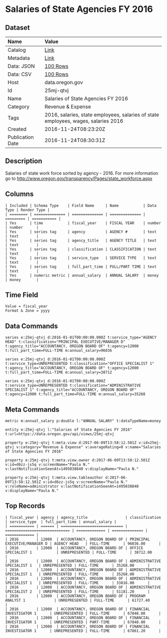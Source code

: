 # Salaries of State Agencies FY 2016

## Dataset

| Name | Value |
| :--- | :---- |
| Catalog | [Link](https://catalog.data.gov/dataset/salaries-of-state-agencies-fy-2016) |
| Metadata | [Link](https://data.oregon.gov/api/views/25mj-qtvj) |
| Data: JSON | [100 Rows](https://data.oregon.gov/api/views/25mj-qtvj/rows.json?max_rows=100) |
| Data: CSV | [100 Rows](https://data.oregon.gov/api/views/25mj-qtvj/rows.csv?max_rows=100) |
| Host | data.oregon.gov |
| Id | 25mj-qtvj |
| Name | Salaries of State Agencies FY 2016 |
| Category | Revenue & Expense |
| Tags | 2016, salaries, state employees, salaries of state employees, wages, salaries 2016 |
| Created | 2016-11-24T08:23:20Z |
| Publication Date | 2016-11-24T08:30:31Z |

## Description

Salaries of state work force sorted by agency - 2016. For more information go to http://www.oregon.gov/transparency/Pages/state_workforce.aspx

## Columns

```ls
| Included | Schema Type    | Field Name     | Name           | Data Type | Render Type |
| ======== | ============== | ============== | ============== | ========= | =========== |
| Yes      | time           | fiscal_year    | FISCAL YEAR    | number    | number      |
| Yes      | series tag     | agency         | AGENCY #       | text      | text        |
| Yes      | series tag     | agency_title   | AGENCY TITLE   | text      | text        |
| Yes      | series tag     | classification | CLASSIFICATION | text      | text        |
| Yes      | series tag     | service_type   | SERVICE TYPE   | text      | text        |
| Yes      | series tag     | full_part_time | FULL/PART TIME | text      | text        |
| Yes      | numeric metric | annual_salary  | ANNUAL SALARY  | money     | money       |
```

## Time Field

```ls
Value = fiscal_year
Format & Zone = yyyy
```

## Data Commands

```ls
series e:25mj-qtvj d:2016-01-01T00:00:00.000Z t:service_type="AGENCY HEAD" t:classification="PRINCIPAL EXECUTIVE/MANAGER D" t:agency_title="ACCOUNTANCY, OREGON BOARD OF" t:agency=12000 t:full_part_time=FULL-TIME m:annual_salary=96036

series e:25mj-qtvj d:2016-01-01T00:00:00.000Z t:service_type=UNREPRESENTED t:classification="OFFICE SPECIALIST 1" t:agency_title="ACCOUNTANCY, OREGON BOARD OF" t:agency=12000 t:full_part_time=FULL-TIME m:annual_salary=38712

series e:25mj-qtvj d:2016-01-01T00:00:00.000Z t:service_type=UNREPRESENTED t:classification="ADMINISTRATIVE SPECIALIST 1" t:agency_title="ACCOUNTANCY, OREGON BOARD OF" t:agency=12000 t:full_part_time=FULL-TIME m:annual_salary=35268
```

## Meta Commands

```ls
metric m:annual_salary p:double l:"ANNUAL SALARY" t:dataTypeName=money

entity e:25mj-qtvj l:"Salaries of State Agencies FY 2016" t:url=https://data.oregon.gov/api/views/25mj-qtvj

property e:25mj-qtvj t:meta.view d:2017-06-09T13:58:12.501Z v:id=25mj-qtvj v:category="Revenue & Expense" v:averageRating=0 v:name="Salaries of State Agencies FY 2016"

property e:25mj-qtvj t:meta.view.owner d:2017-06-09T13:58:12.501Z v:id=d6zz-js5q v:screenName="Paula N." v:lastNotificationSeenAt=1495038840 v:displayName="Paula N."

property e:25mj-qtvj t:meta.view.tableauthor d:2017-06-09T13:58:12.501Z v:id=d6zz-js5q v:screenName="Paula N." v:roleName=administrator v:lastNotificationSeenAt=1495038840 v:displayName="Paula N."
```

## Top Records

```ls
| fiscal_year | agency | agency_title                 | classification                | service_type  | full_part_time | annual_salary | 
| =========== | ====== | ============================ | ============================= | ============= | ============== | ============= | 
| 2016        | 12000  | ACCOUNTANCY, OREGON BOARD OF | PRINCIPAL EXECUTIVE/MANAGER D | AGENCY HEAD   | FULL-TIME      | 96036.00      | 
| 2016        | 12000  | ACCOUNTANCY, OREGON BOARD OF | OFFICE SPECIALIST 1           | UNREPRESENTED | FULL-TIME      | 38712.00      | 
| 2016        | 12000  | ACCOUNTANCY, OREGON BOARD OF | ADMINISTRATIVE SPECIALIST 1   | UNREPRESENTED | FULL-TIME      | 35268.00      | 
| 2016        | 12000  | ACCOUNTANCY, OREGON BOARD OF | ADMINISTRATIVE SPECIALIST 1   | UNREPRESENTED | FULL-TIME      | 35268.00      | 
| 2016        | 12000  | ACCOUNTANCY, OREGON BOARD OF | ADMINISTRATIVE SPECIALIST 1   | UNREPRESENTED | FULL-TIME      | 33816.00      | 
| 2016        | 12000  | ACCOUNTANCY, OREGON BOARD OF | ADMINISTRATIVE SPECIALIST 2   | UNREPRESENTED | FULL-TIME      | 51181.20      | 
| 2016        | 12000  | ACCOUNTANCY, OREGON BOARD OF | PROGRAM ANALYST 1             | UNREPRESENTED | FULL-TIME      | 61727.40      | 
| 2016        | 12000  | ACCOUNTANCY, OREGON BOARD OF | FINANCIAL INVESTIGATOR 1      | UNREPRESENTED | FULL-TIME      | 67848.00      | 
| 2016        | 12000  | ACCOUNTANCY, OREGON BOARD OF | FINANCIAL INVESTIGATOR 1      | UNREPRESENTED | PART-TIME      | 67848.00      | 
| 2016        | 12000  | ACCOUNTANCY, OREGON BOARD OF | FINANCIAL INVESTIGATOR 1      | UNREPRESENTED | FULL-TIME      | 67861.20      | 
```